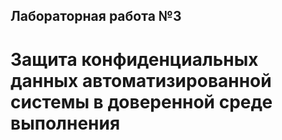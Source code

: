 ## Лабораторная работа №3
# Защита конфиденциальных данных автоматизированной системы в доверенной среде выполнения
